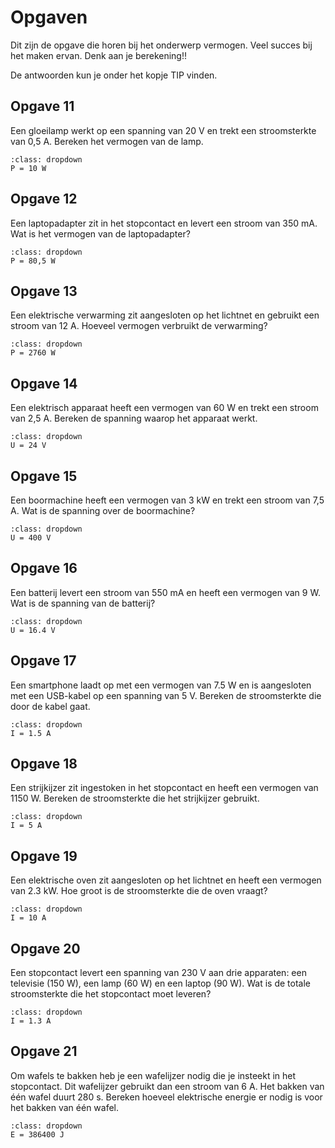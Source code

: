 # Opgaven

Dit zijn de opgave die horen bij het onderwerp vermogen. Veel succes bij het maken ervan. Denk aan je berekening!!

De antwoorden kun je onder het kopje TIP vinden.

## Opgave 11

Een gloeilamp werkt op een spanning van 20 V en trekt een stroomsterkte van 0,5 A. Bereken het vermogen van de lamp.
```{tip}
:class: dropdown
P = 10 W
```

## Opgave 12

Een laptopadapter zit in het stopcontact en levert een stroom van 350 mA. Wat is het vermogen van de laptopadapter?
```{tip}
:class: dropdown
P = 80,5 W
```

## Opgave 13

Een elektrische verwarming zit aangesloten op het lichtnet en gebruikt een stroom van 12 A. Hoeveel vermogen verbruikt de verwarming?
```{tip}
:class: dropdown
P = 2760 W
```

## Opgave 14

Een elektrisch apparaat heeft een vermogen van 60 W en trekt een stroom van 2,5 A. Bereken de spanning waarop het apparaat werkt.
```{tip}
:class: dropdown
U = 24 V
```

## Opgave 15

Een boormachine heeft een vermogen van 3 kW en trekt een stroom van 7,5 A. Wat is de spanning over de boormachine?
```{tip}
:class: dropdown
U = 400 V
```

## Opgave 16

Een batterij levert een stroom van 550 mA en heeft een vermogen van 9 W. Wat is de spanning van de batterij?
```{tip}
:class: dropdown
U = 16.4 V
```

## Opgave 17

Een smartphone laadt op met een vermogen van 7.5 W en is aangesloten met een USB-kabel op een spanning van 5 V. Bereken de stroomsterkte die door de kabel gaat.
```{tip}
:class: dropdown
I = 1.5 A
```

## Opgave 18

Een strijkijzer zit ingestoken in het stopcontact en heeft een vermogen van 1150 W. Bereken de stroomsterkte die het strijkijzer gebruikt.
```{tip}
:class: dropdown
I = 5 A
```

## Opgave 19

Een elektrische oven zit aangesloten op het lichtnet en heeft een vermogen van 2.3 kW. Hoe groot is de stroomsterkte die de oven vraagt?
```{tip}
:class: dropdown
I = 10 A
```

## Opgave 20

Een stopcontact levert een spanning van 230 V aan drie apparaten: een televisie (150 W), een lamp (60 W) en een laptop (90 W). Wat is de totale stroomsterkte die het stopcontact moet leveren?
```{tip}
:class: dropdown
I = 1.3 A
```

## Opgave 21

Om wafels te bakken heb je een wafelijzer nodig die je insteekt in het stopcontact. Dit wafelijzer gebruikt dan een stroom van 6 A. Het bakken van één wafel duurt 280 s. Bereken hoeveel elektrische energie er nodig is voor het bakken van één wafel.
```{tip}
:class: dropdown
E = 386400 J
```
